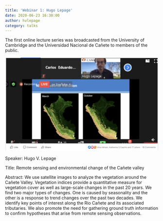```yaml
---
title: 'Webinar 1: Hugo Lepage'
date: 2020-06-23 16:30:00 
author: hvlepage
category: talks
---
```


The first online lecture series was broadcasted from the University of Cambridge and the Universidad Nacional de Cañete to members of the public. 

![Online Webinar](/assets/posts/20200623-webinar.png)


Speaker: Hugo V. Lepage

Title:  Remote sensing and environmental change of the Cañete valley

Abstract: We use satellite images to analyze the vegetation around the Cañete Valley. Vegetation indices provide a quantitative measure for vegetation cover as well as large-scale changes in the past 20 years. We find two major types of changes. One is caused by seasonality and the other is a response to trend changes over the past two decades. We identify key points of interest along the Rio Cañete and its associated tributaries. We also promote the need for gathering ground truth information to confirm hypotheses that arise from remote sensing observations.